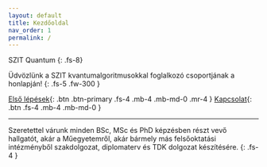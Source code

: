 ```yaml
---
layout: default
title: Kezdőoldal
nav_order: 1
permalink: /
---
```


SZIT Quantum
{: .fs-8}

Üdvözlünk a SZIT kvantumalgoritmusokkal foglalkozó csoportjának a honlapján!
{: .fs-5 .fw-300 }

[Első lépések](./bevezeto){: .btn .btn-primary .fs-4 .mb-4 .mb-md-0 .mr-4 }
[Kapcsolat](./kapcsolat){: .btn .fs-4 .mb-4 .mb-md-0 }

---

Szeretettel várunk minden BSc, MSc és PhD képzésben részt vevő hallgatót, akár a Műegyetemről,
akár bármely más felsőoktatási intézményből szakdolgozat, diplomaterv és TDK dolgozat készítésére.
{: .fs-4 }
